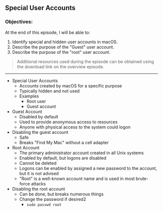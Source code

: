 ## Special User Accounts 

### Objectives:

At the end of this episode, I will be able to:

1. Identify special and hidden user accounts in macOS. 
2. Describe the purpose of the "Guest" user account. 
3. Describe the purpose of the "root" user account.

>Additional resources used during the episode can be obtained using the download link on the overview episode.

-----------------------------------------------------------

* Special User Accounts
	- Accounts created by macOS for a specific purpose
	- Typically hidden and not used
	- Examples
		+ Root user
		+ Guest account
* Guest Account
	- Disabled by default
	- Used to provide anonymous access to resources
	- Anyone with physical access to the system could logon
* Disabling the guest account
	- Safe
	- Breaks "Find My Mac" without a cell adapter
* Root Account
	- The primary administrator account created in all Unix systems
	- Enabled by default, but logons are disabled
	- Cannot be deleted
	- Logons can be enabled by assigned a new password to the account, but it is not advised
	- "Root" is a well-known account name and is used in most brute-force attacks
* Disabling the root account
	- Can be done, but breaks numerous things
	- Change the password if desired2
		+ `sudo passwd root`

